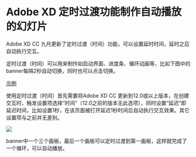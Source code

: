 # Adobe XD 定时过渡功能制作自动播放的幻灯片

Adobe XD CC 九月更新了定时过渡（时间）功能，可以设置延时时间，延时之后自动执行交互。

定时过渡（时间）可以用来制作如启动界面、进度条、循环动画等，比如下图中的banner每隔2秒自动切换，同时也可以点击切换。

[示例](https://xd.94xy.com/ueditor/php/upload/image/20180927/1538042882833460.gif)

使用定时过渡（时间）首先需要将Adobe XD CC 更新到12.0或以上版本，在创建交互时，触发设置项选择“时间”（12.0之前的版本无此选项），同时设置“延迟”即延迟时间，比如设置1秒，在该页面被打开延迟1秒时间后自动执行交互效果。其它设置项与之前并无差别。

<img src="https://xd.94xy.com/ueditor/php/upload/image/20180927/1538042905711225.jpg">

banner中一个三个画板，最后一个画板可以定时过渡到第一画板，这样就完成了一个循环，可以自动播放。

